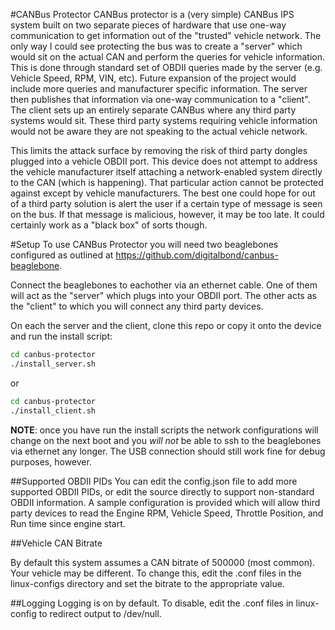 #CANBus Protector
CANBus protector is a (very simple) CANBus IPS system built on two separate pieces of hardware that use one-way communication to get information out of the "trusted" vehicle network. The only way I could see protecting the bus was to create a "server" which would sit on the actual CAN and perform the queries for vehicle information. This is done through standard set of OBDII queries made by the server (e.g. Vehicle Speed, RPM, VIN, etc). Future expansion of the project would include more queries and manufacturer specific information. The server then publishes that information via one-way communication to a "client". The client sets up an entirely separate CANBus where any third party systems would sit. These third party systems requiring vehicle information would not be aware they are not speaking to the actual vehicle network.

This limits the attack surface by removing the risk of third party dongles plugged into a vehicle OBDII port. This device does not attempt to address the vehicle manufacturer itself attaching a network-enabled system directly to the CAN (which is happening). That particular action cannot be protected against except by vehicle manufacturers. The best one could hope for out of a third party solution is alert the user if a certain type of message is seen on the bus. If that message is malicious, however, it may be too late. It could certainly work as a "black box" of sorts though.

#Setup
To use CANBus Protector you will need two beaglebones configured as outlined at https://github.com/digitalbond/canbus-beaglebone.

Connect the beaglebones to eachother via an ethernet cable. One of them will act as the "server" which plugs into your OBDII port. The other acts as the "client" to which you will connect any third party devices.

On each the server and the client, clone this repo or copy it onto the device and run the install script:
```sh
cd canbus-protector
./install_server.sh
```
or
```sh
cd canbus-protector
./install_client.sh
```

**NOTE**: once you have run the install scripts the network configurations will change on the next boot and you *will not* be able to ssh to the beaglebones via ethernet any longer. The USB connection should still work fine for debug purposes, however.

##Supported OBDII PIDs
You can edit the config.json file to add more supported OBDII PIDs, or edit the source directly to support non-standard OBDII information. A sample configuration is provided which will allow third party devices to read the Engine RPM, Vehicle Speed, Throttle Position, and Run time since engine start.

##Vehicle CAN Bitrate

By default this system assumes a CAN bitrate of 500000 (most common). Your vehicle may be different. To change this, edit the .conf files in the linux-configs directory and set the bitrate to the appropriate value.

##Logging
Logging is on by default. To disable, edit the .conf files in linux-config to redirect output to /dev/null.